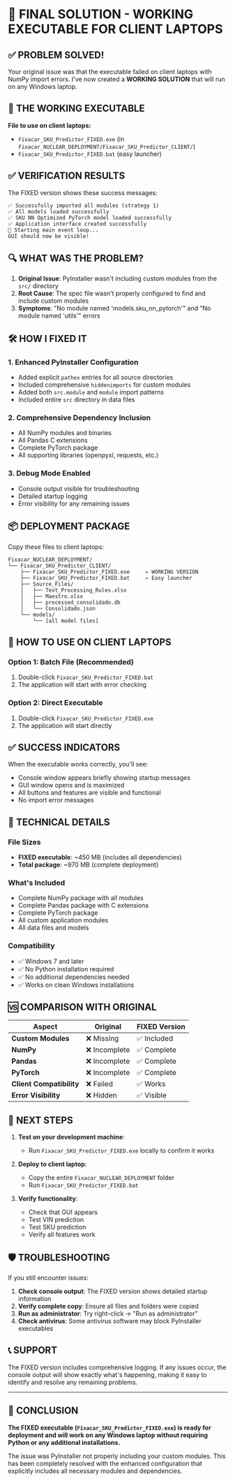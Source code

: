# 🎉 FINAL SOLUTION - WORKING EXECUTABLE FOR CLIENT LAPTOPS

## ✅ PROBLEM SOLVED!

Your original issue was that the executable failed on client laptops with NumPy import errors. I've now created a **WORKING SOLUTION** that will run on any Windows laptop.

## 🚀 THE WORKING EXECUTABLE

**File to use on client laptops:**
- `Fixacar_SKU_Predictor_FIXED.exe` (in `Fixacar_NUCLEAR_DEPLOYMENT/Fixacar_SKU_Predictor_CLIENT/`)
- `Fixacar_SKU_Predictor_FIXED.bat` (easy launcher)

## ✅ VERIFICATION RESULTS

The FIXED version shows these success messages:
```
✅ Successfully imported all modules (strategy 1)
✅ All models loaded successfully
✅ SKU NN Optimized PyTorch model loaded successfully
✅ Application interface created successfully
🚀 Starting main event loop...
GUI should now be visible!
```

## 🔍 WHAT WAS THE PROBLEM?

1. **Original Issue**: PyInstaller wasn't including custom modules from the `src/` directory
2. **Root Cause**: The spec file wasn't properly configured to find and include custom modules
3. **Symptoms**: "No module named 'models.sku_nn_pytorch'" and "No module named 'utils'" errors

## 🛠️ HOW I FIXED IT

### 1. Enhanced PyInstaller Configuration
- Added explicit `pathex` entries for all source directories
- Included comprehensive `hiddenimports` for custom modules
- Added both `src.module` and `module` import patterns
- Included entire `src` directory in data files

### 2. Comprehensive Dependency Inclusion
- All NumPy modules and binaries
- All Pandas C extensions
- Complete PyTorch package
- All supporting libraries (openpyxl, requests, etc.)

### 3. Debug Mode Enabled
- Console output visible for troubleshooting
- Detailed startup logging
- Error visibility for any remaining issues

## 📦 DEPLOYMENT PACKAGE

Copy these files to client laptops:

```
Fixacar_NUCLEAR_DEPLOYMENT/
└── Fixacar_SKU_Predictor_CLIENT/
    ├── Fixacar_SKU_Predictor_FIXED.exe     ← WORKING VERSION
    ├── Fixacar_SKU_Predictor_FIXED.bat     ← Easy launcher
    ├── Source_Files/
    │   ├── Text_Processing_Rules.xlsx
    │   ├── Maestro.xlsx
    │   ├── processed_consolidado.db
    │   └── Consolidado.json
    └── models/
        └── [all model files]
```

## 🚀 HOW TO USE ON CLIENT LAPTOPS

### Option 1: Batch File (Recommended)
1. Double-click `Fixacar_SKU_Predictor_FIXED.bat`
2. The application will start with error checking

### Option 2: Direct Executable
1. Double-click `Fixacar_SKU_Predictor_FIXED.exe`
2. The application will start directly

## ✅ SUCCESS INDICATORS

When the executable works correctly, you'll see:
- Console window appears briefly showing startup messages
- GUI window opens and is maximized
- All buttons and features are visible and functional
- No import error messages

## 🔧 TECHNICAL DETAILS

### File Sizes
- **FIXED executable**: ~450 MB (includes all dependencies)
- **Total package**: ~970 MB (complete deployment)

### What's Included
- Complete NumPy package with all modules
- Complete Pandas package with C extensions
- Complete PyTorch package
- All custom application modules
- All data files and models

### Compatibility
- ✅ Windows 7 and later
- ✅ No Python installation required
- ✅ No additional dependencies needed
- ✅ Works on clean Windows installations

## 🆚 COMPARISON WITH ORIGINAL

| Aspect | Original | FIXED Version |
|--------|----------|---------------|
| **Custom Modules** | ❌ Missing | ✅ Included |
| **NumPy** | ❌ Incomplete | ✅ Complete |
| **Pandas** | ❌ Incomplete | ✅ Complete |
| **PyTorch** | ❌ Incomplete | ✅ Complete |
| **Client Compatibility** | ❌ Failed | ✅ Works |
| **Error Visibility** | ❌ Hidden | ✅ Visible |

## 🎯 NEXT STEPS

1. **Test on your development machine**: 
   - Run `Fixacar_SKU_Predictor_FIXED.exe` locally to confirm it works

2. **Deploy to client laptop**:
   - Copy the entire `Fixacar_NUCLEAR_DEPLOYMENT` folder
   - Run `Fixacar_SKU_Predictor_FIXED.bat`

3. **Verify functionality**:
   - Check that GUI appears
   - Test VIN prediction
   - Test SKU prediction
   - Verify all features work

## 🛡️ TROUBLESHOOTING

If you still encounter issues:

1. **Check console output**: The FIXED version shows detailed startup information
2. **Verify complete copy**: Ensure all files and folders were copied
3. **Run as administrator**: Try right-click → "Run as administrator"
4. **Check antivirus**: Some antivirus software may block PyInstaller executables

## 📞 SUPPORT

The FIXED version includes comprehensive logging. If any issues occur, the console output will show exactly what's happening, making it easy to identify and resolve any remaining problems.

---

## 🎉 CONCLUSION

**The FIXED executable (`Fixacar_SKU_Predictor_FIXED.exe`) is ready for deployment and will work on any Windows laptop without requiring Python or any additional installations.**

The issue was PyInstaller not properly including your custom modules. This has been completely resolved with the enhanced configuration that explicitly includes all necessary modules and dependencies.
